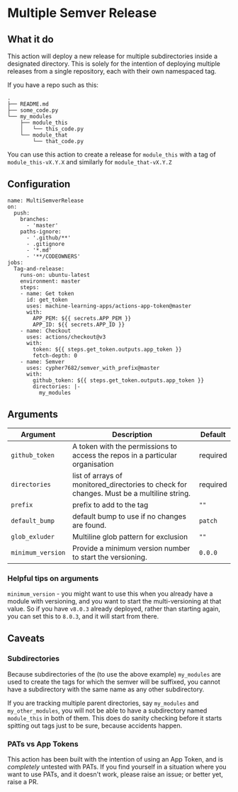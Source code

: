 # Multiple Semver Release 

## What it do

This action will deploy a new release for multiple subdirectories inside a designated directory. 
This is solely for the intention of deploying multiple releases from a single repository, each with their own
namespaced tag.

If you have a repo such as this:

```text
.
├── README.md
├── some_code.py
└── my_modules
    ├── module_this
    │   └── this_code.py
    └── module_that
        └── that_code.py
```

You can use this action to create a release for `module_this` with a tag of `module_this-vX.Y.X` 
and similarly for `module_that-vX.Y.Z`

## Configuration

```text
name: MultiSemverRelease
on:
  push:
    branches:
      - 'master'
    paths-ignore:
      - '.github/**'
      - .gitignore
      - '*.md'
      - '**/CODEOWNERS'
jobs:
  Tag-and-release:
    runs-on: ubuntu-latest
    environment: master
    steps:
    - name: Get token
      id: get_token
      uses: machine-learning-apps/actions-app-token@master
      with:
        APP_PEM: ${{ secrets.APP_PEM }}
        APP_ID: ${{ secrets.APP_ID }}
    - name: Checkout
      uses: actions/checkout@v3
      with:
        token: ${{ steps.get_token.outputs.app_token }}
        fetch-depth: 0
    - name: Semver
      uses: cypher7682/semver_with_prefix@master
      with:
        github_token: ${{ steps.get_token.outputs.app_token }}
        directories: |-
          my_modules
```

## Arguments

Argument | Description | Default
--- | --- | ---
`github_token` | A token with the permissions to access the repos in a particular organisation | required
`directories` | list of arrays of monitored_directories to check for changes. Must be a multiline string.  | required
`prefix` | prefix to add to the tag | `""`
`default_bump` | default bump to use if no changes are found. | `patch`
`glob_exluder` | Multiline glob pattern for exclusion | `""`
`minimum_version` | Provide a minimum version number to start the versioning. | `0.0.0`

### Helpful tips on arguments

`minimum_version` - you might want to use this when you already have a module with versioning, and you want to start
the multi-versioning at that value. So if you have `v8.0.3` already deployed, rather than starting again, you can set 
this to `8.0.3`, and it will start from there.

## Caveats

### Subdirectories

Because subdirectories of the (to use the above example) `my_modules` are used to create the tags for which the semver 
will be suffixed, you cannot have a subdirectory with the same name as any other subdirectory.

If you are tracking multiple parent directories, say `my_modules` and `my_other_modules`, you will not be able to have
a subdirectory named `module_this` in both of them. This does do sanity checking before it starts spitting out tags
just to be sure, because accidents happen.

### PATs vs App Tokens

This action has been built with the intention of using an App Token, and is *completely* untested with PATs.
If you find yourself in a situation where you want to use PATs, and it doesn't work, please raise an issue; or better
yet, raise a PR.